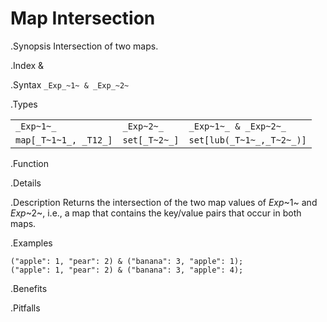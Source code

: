 # Map Intersection

.Synopsis
Intersection of two maps.

.Index
&

.Syntax
`_Exp_~1~ & _Exp_~2~`

.Types


|               |                  |                            |
| --- | --- | --- |
| `_Exp~1~_`    |  `_Exp~2~_`      | `_Exp~1~_ & _Exp~2~_`      |
| `map[_T~1~1_, _T12_]` |  `set[_T~2~_]`   | `set[lub(_T~1~_,_T~2~_)]`  |


.Function

.Details

.Description
Returns the intersection of the two map values of _Exp_~1~ and _Exp_~2~, i.e., a map that contains the key/value pairs that
occur in both maps.

.Examples
```rascal-shell
("apple": 1, "pear": 2) & ("banana": 3, "apple": 1);
("apple": 1, "pear": 2) & ("banana": 3, "apple": 4);
```

.Benefits

.Pitfalls

